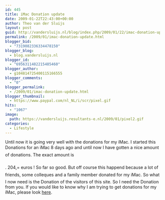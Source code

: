 ```yaml
---
id: 445
title: iMac Donation update
date: 2009-01-22T22:43:00+00:00
author: Theo van der Sluijs
layout: post
guid: http://vandersluijs.nl/blog/index.php/2009/01/22/imac-donation-update/
permalink: /2009/01/imac-donation-update.html
blogger_bid:
  - "7319082336334478150"
blogger_blog:
  - blog.vandersluijs.nl
blogger_id:
  - "6956311482215485460"
blogger_author:
  - g104814725400115166555
blogger_comments:
  - "0"
blogger_permalink:
  - /2009/01/imac-donation-update.html
blogger_thumbnail:
  - https://www.paypal.com/nl_NL/i/scr/pixel.gif
hits:
  - "1067"
image: 
  path: https://vandersluijs.resultants-e.nl/2009/01/pixel2.gif
categories:
  - Lifestyle
---
```

Until now it is going very well with the donations for my iMac. I started this  Donations for an iMac 8 days ago and until now I have gotten a nice amount of donations. The exact amount is    
<a name="more"></a>  
. 204,= euros ! So far so good. But off course this happend because a lot of friends, some colleques and a family member donated for my iMac. So what I now need is the Donation of the visitors of this site. So I need the Donation from you. If you would like to know why I am trying to get donations for my iMac, please look [here](http://www.iamboredsoiblog.eu/index.php?option=com_content&view=article&id=120:saving-for-an-imac&catid=58:general&Itemid=7 "Donation for an iMac"). <img height="1" alt="" src="https://www.paypal.com/nl_NL/i/scr/pixel.gif" width="1" border="0" />
